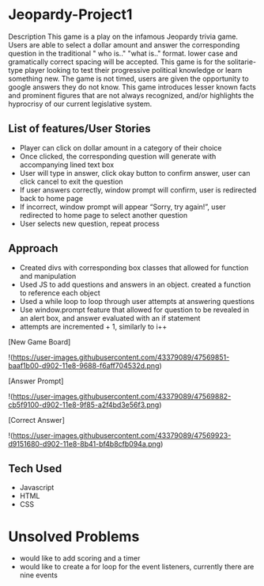 # Jeopardy-Project1

Description
This game is a play on the infamous Jeopardy trivia game. Users are able to select a dollar amount and answer the corresponding question in the traditional " who is.." "what is.." format. lower case and gramatically correct spacing will be accepted. This game is for the solitarie-type player looking to test their progressive political knowledge or learn something new. The game is not timed, users are given the opportunity to google answers they do not know. This game introduces lesser known facts and prominent figures that are not always recognized, and/or highlights the hyprocrisy of our current legislative system.

## List of features/User Stories

- Player can click on dollar amount in a category of their choice
- Once clicked, the corresponding question will generate with accompanying lined text box
- User will type in answer, click okay button to confirm answer, user can click cancel to exit the question
- If user answers correctly, window prompt will confirm, user is redirected back to home page
- If incorrect, window prompt will appear “Sorry, try again!”, user redirected to home page to select another question
- User selects new question, repeat process

## Approach

- Created divs with corresponding box classes that allowed for function and manipulation
- Used JS to add questions and answers in an object. created a function to reference each object
- Used a while loop to loop through user attempts at answering questions
- Use window.prompt feature that allowed for question to be revealed in an alert box, and answer evaluated with an if statement
- attempts are incremented + 1, similarly to i++

[New Game Board]

!(https://user-images.githubusercontent.com/43379089/47569851-baaf1b00-d902-11e8-9688-f6aff704532d.png)

[Answer Prompt]

!(https://user-images.githubusercontent.com/43379089/47569882-cb5f9100-d902-11e8-9f85-a2f4bd3e56f3.png)

[Correct Answer]

!(https://user-images.githubusercontent.com/43379089/47569923-d9151680-d902-11e8-8b41-bf4b8cfb094a.png)

## Tech Used

- Javascript
- HTML
- CSS

# Unsolved Problems

- would like to add scoring and a timer
- would like to create a for loop for the event listeners, currently there are nine events
